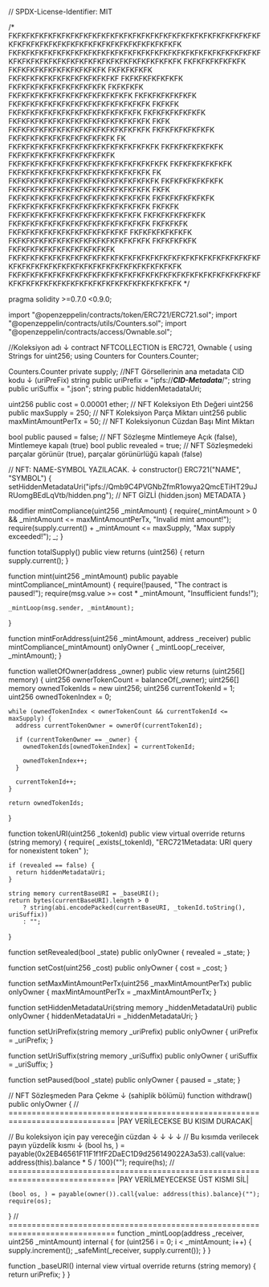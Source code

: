 // SPDX-License-Identifier: MIT

/*
FKFKFKFKFKFKFKFKFKFKFKFKFKFKFKFKFKFKFKFKFKFKFKFKFKFKFKFKFKFKFKFKFKFKFKFKFKFKFKFKFKFKFKFKFKFKFKFK
FKFKFKFKFKFKFKFKFKFKFKFKFKFKFKFKFKFKFKFKFKFKFKFKFKFKFKFKFKFKFKFKFKFKFKFKFKFKFKFKFKFKFKFKFKFKFKFK
FKFKFKFKFKFKFK               FKFKFKFKFKFKFKFKFKFKFK     FKFKFKFKFK     FKFKFKFKFKFKFKFKFKFKFKFKF
FKFKFKFKFKFKFK               FKFKFKFKFKFKFKFKFKFKFK     FKFKFKFK    FKFKFKFKFKFKFKFKFKFKFKFKFKFK
FKFKFKFKFKFKFK     FKFKFKFKFKFKFKFKFKFKFKFKFKFKFKFK     FKFKFK    FKFKFKFKFKFKFKFKFKFKFKFKFKFKFK
FKFKFKFKFKFKFK     FKFKFKFKFKFKFKFKFKFKFKFKFKFKFKFK     FKFK    FKFKFKFKFKFKFKFKFKFKFKFKFKFKFKFK
FKFKFKFKFKFKFK             FKFKFKFKFKFKFKFKFKFKFKFK     FK    FKFKFKFKFKFKFKFKFKFKFKFKFKFKFKFKFK
FKFKFKFKFKFKFK             FKFKFKFKFKFKFKFKFKFKFKFK         FKFKFKFKFKFKFKFKFKFKFKFKFKFKFKFKFKFK
FKFKFKFKFKFKFK     FKFKFKFKFKFKFKFKFKFKFKFKFKFKFKFK     FK    FKFKFKFKFKFKFKFKFKFKFKFKFKFKFKFKFK
FKFKFKFKFKFKFK     FKFKFKFKFKFKFKFKFKFKFKFKFKFKFKFK     FKFK    FKFKFKFKFKFKFKFKFKFKFKFKFKFKFKFK
FKFKFKFKFKFKFK     FKFKFKFKFKFKFKFKFKFKFKFKFKFKFKFK     FKFKFK    FKFKFKFKFKFKFKFKFKFKFKFKFKFKFK
FKFKFKFKFKFKFK     FKFKFKFKFKFKFKFKFKFKFKFKFKFKFKFK     FKFKFKFK     FKFKFKFKFKFKFKFKFKFKFKFKFKF
FKFKFKFKFKFKFK     FKFKFKFKFKFKFKFKFKFKFKFKFKFKFKFK     FKFKFKFKFK      FKFKFKFKFKFKFKFKFKFKFKFK
FKFKFKFKFKFKFKFKFKFKFKFKFKFKFKFKFKFKFKFKFKFKFKFKFKFKFKFKFKFKFKFKFKFKFKFKFKFKFKFKFKFKFKFKFKFKFKFK
FKFKFKFKFKFKFKFKFKFKFKFKFKFKFKFKFKFKFKFKFKFKFKFKFKFKFKFKFKFKFKFKFKFKFKFKFKFKFKFKFKFKFKFKFKFKFKFK
*/

pragma solidity >=0.7.0 <0.9.0;

import "@openzeppelin/contracts/token/ERC721/ERC721.sol";
import "@openzeppelin/contracts/utils/Counters.sol";
import "@openzeppelin/contracts/access/Ownable.sol";

 //Koleksiyon adı ↓ 
contract NFTCOLLECTION is ERC721, Ownable {
  using Strings for uint256;
  using Counters for Counters.Counter;

  Counters.Counter private supply;
 //NFT Görsellerinin ana metadata CID kodu  ↓ (uriPreFix)
  string public uriPrefix = "ipfs://___CID-Metadata___/";
  string public uriSuffix = ".json";
  string public hiddenMetadataUri;
 
  uint256 public cost = 0.00001 ether;  // NFT Koleksiyon Eth Değeri
  uint256 public maxSupply = 250;  // NFT Koleksiyon Parça Miktarı
  uint256 public maxMintAmountPerTx = 50;  // NFT Koleksiyonun Cüzdan Başı Mint Miktarı

  bool public paused = false;  // NFT Sözleşme Mintlemeye Açık (false), Mintlemeye kapalı (true)
  bool public revealed = true;  // NFT Sözleşmedeki parçalar görünür (true), parçalar görünürlüğü kapalı (false)

 // NFT: NAME-SYMBOL YAZILACAK. ↓ 
  constructor() ERC721("NAME", "SYMBOL") {
    setHiddenMetadataUri("ipfs://Qmb9C4PVGNbZfmR1owya2QmcETiHT29uJRUomgBEdLqVtb/hidden.png");  // NFT GİZLİ (hidden.json) METADATA
  }

  modifier mintCompliance(uint256 _mintAmount) {
    require(_mintAmount > 0 && _mintAmount <= maxMintAmountPerTx, "Invalid mint amount!");
    require(supply.current() + _mintAmount <= maxSupply, "Max supply exceeded!");
    _;
  }

  function totalSupply() public view returns (uint256) {
    return supply.current();
  }

  function mint(uint256 _mintAmount) public payable mintCompliance(_mintAmount) {
    require(!paused, "The contract is paused!");
    require(msg.value >= cost * _mintAmount, "Insufficient funds!");

    _mintLoop(msg.sender, _mintAmount);
  }
  
  function mintForAddress(uint256 _mintAmount, address _receiver) public mintCompliance(_mintAmount) onlyOwner {
    _mintLoop(_receiver, _mintAmount);
  }

  function walletOfOwner(address _owner)
    public
    view
    returns (uint256[] memory)
  {
    uint256 ownerTokenCount = balanceOf(_owner);
    uint256[] memory ownedTokenIds = new uint256[](ownerTokenCount);
    uint256 currentTokenId = 1;
    uint256 ownedTokenIndex = 0;

    while (ownedTokenIndex < ownerTokenCount && currentTokenId <= maxSupply) {
      address currentTokenOwner = ownerOf(currentTokenId);

      if (currentTokenOwner == _owner) {
        ownedTokenIds[ownedTokenIndex] = currentTokenId;

        ownedTokenIndex++;
      }

      currentTokenId++;
    }

    return ownedTokenIds;
  }

  function tokenURI(uint256 _tokenId)
    public
    view
    virtual
    override
    returns (string memory)
  {
    require(
      _exists(_tokenId),
      "ERC721Metadata: URI query for nonexistent token"
    );

    if (revealed == false) {
      return hiddenMetadataUri;
    }

    string memory currentBaseURI = _baseURI();
    return bytes(currentBaseURI).length > 0
        ? string(abi.encodePacked(currentBaseURI, _tokenId.toString(), uriSuffix))
        : "";
  }

  function setRevealed(bool _state) public onlyOwner {
    revealed = _state;
  }

  function setCost(uint256 _cost) public onlyOwner {
    cost = _cost;
  }

  function setMaxMintAmountPerTx(uint256 _maxMintAmountPerTx) public onlyOwner {
    maxMintAmountPerTx = _maxMintAmountPerTx;
  }

  function setHiddenMetadataUri(string memory _hiddenMetadataUri) public onlyOwner {
    hiddenMetadataUri = _hiddenMetadataUri;
  }

  function setUriPrefix(string memory _uriPrefix) public onlyOwner {
    uriPrefix = _uriPrefix;
  }

  function setUriSuffix(string memory _uriSuffix) public onlyOwner {
    uriSuffix = _uriSuffix;
  }

  function setPaused(bool _state) public onlyOwner {
    paused = _state;
  }

  // NFT Sözleşmeden Para Çekme ↓ (sahiplik bölümü)
  function withdraw() public onlyOwner {
 // =============================================================================   |PAY VERİLECEKSE BU KISIM DURACAK|
 
 // Bu koleksiyon için pay vereceğin cüzdan   ↓  ↓  ↓  ↓    // Bu kısımda verilecek payın yüzdelik kısmı  ↓ 
    (bool hs, ) = payable(0x2EB46561F11F1f1fF2DaEC1D9d256149022A3a53).call{value: address(this).balance * 5 / 100}("");
    require(hs);
 // =============================================================================   |PAY VERİLMEYECEKSE ÜST KISMI SİL|
   
    (bool os, ) = payable(owner()).call{value: address(this).balance}("");
    require(os);
  }
 // =============================================================================
  function _mintLoop(address _receiver, uint256 _mintAmount) internal {
    for (uint256 i = 0; i < _mintAmount; i++) {
      supply.increment();
      _safeMint(_receiver, supply.current());
    }
  }

  function _baseURI() internal view virtual override returns (string memory) {
    return uriPrefix;
  }
}
